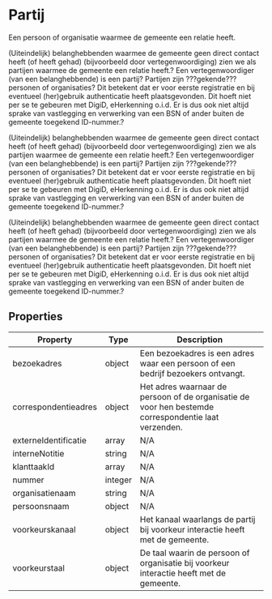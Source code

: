 # Partij

Een persoon of organisatie waarmee de gemeente een relatie heeft.

(Uiteindelijk) belanghebbenden waarmee de gemeente geen direct contact heeft (of heeft gehad) (bijvoorbeeld door vertegenwoordiging) zien we als partijen waarmee de gemeente een relatie heeft.? Een vertegenwoordiger (van een belanghebbende) is een partij? Partijen zijn ???gekende??? personen of organisaties? Dit betekent dat er voor eerste registratie en bij eventueel (her)gebruik authenticatie heeft plaatsgevonden. Dit hoeft niet per se te gebeuren met DigiD, eHerkenning o.i.d. Er is dus ook niet altijd sprake van vastlegging en verwerking van een BSN of ander buiten de gemeente toegekend ID-nummer.?

(Uiteindelijk) belanghebbenden waarmee de gemeente geen direct contact heeft (of heeft gehad) (bijvoorbeeld door vertegenwoordiging) zien we als partijen waarmee de gemeente een relatie heeft.? Een vertegenwoordiger (van een belanghebbende) is een partij? Partijen zijn ???gekende??? personen of organisaties? Dit betekent dat er voor eerste registratie en bij eventueel (her)gebruik authenticatie heeft plaatsgevonden. Dit hoeft niet per se te gebeuren met DigiD, eHerkenning o.i.d. Er is dus ook niet altijd sprake van vastlegging en verwerking van een BSN of ander buiten de gemeente toegekend ID-nummer.?

(Uiteindelijk) belanghebbenden waarmee de gemeente geen direct contact heeft (of heeft gehad) (bijvoorbeeld door vertegenwoordiging) zien we als partijen waarmee de gemeente een relatie heeft.? Een vertegenwoordiger (van een belanghebbende) is een partij? Partijen zijn ???gekende??? personen of organisaties? Dit betekent dat er voor eerste registratie en bij eventueel (her)gebruik authenticatie heeft plaatsgevonden. Dit hoeft niet per se te gebeuren met DigiD, eHerkenning o.i.d. Er is dus ook niet altijd sprake van vastlegging en verwerking van een BSN of ander buiten de gemeente toegekend ID-nummer.?

## Properties

| Property | Type | Description |
|----------|------|-------------|
| bezoekadres | object | Een bezoekadres is een adres waar een persoon of een bedrijf bezoekers ontvangt. |
| correspondentieadres | object | Het adres waarnaar de persoon of de organisatie de voor hen bestemde correspondentie laat verzenden. |
| externeIdentificatie | array | N/A |
| interneNotitie | string | N/A |
| klanttaakId | array | N/A |
| nummer | integer | N/A |
| organisatienaam | string | N/A |
| persoonsnaam | object | N/A |
| voorkeurskanaal | object | Het kanaal waarlangs de partij bij voorkeur interactie heeft met de gemeente. |
| voorkeurstaal | object | De taal waarin de persoon of organisatie bij voorkeur interactie heeft met de gemeente. |

